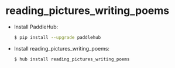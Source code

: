 # reading_pictures_writing_poems
* Install PaddleHub: 

    ```bash
    $ pip install --upgrade paddlehub
    ```

* Install reading_pictures_writing_poems: 

    ```bash
    $ hub install reading_pictures_writing_poems
    ```
